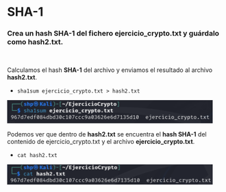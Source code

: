 <h1>SHA-1</h1>

<h3>Crea un hash SHA-1 del fichero ejercicio_crypto.txt y guárdalo como hash2.txt.</h3>

<br>

Calculamos el hash **SHA-1** del archivo y enviamos el resultado al archivo **hash2.txt**. 

- `sha1sum ejercicio_crypto.txt > hash2.txt`

 <img src="src/sha1.png" alt="sha" width="480" /> <p>


Podemos ver que dentro de **hash2.txt** se encuentra el **hash SHA-1** del contenido de ejercicio_crypto.txt y el archivo **ejercicio_crypto.txt**.

- `cat hash2.txt`

 <img src="src/cat2.png" alt="cat" width="480" /> <p>
